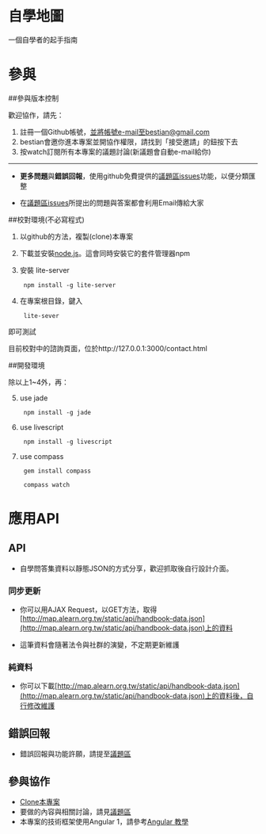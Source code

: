 # 自學地圖

一個自學者的起手指南

# 參與

##參與版本控制

歡迎協作，請先：

1. 註冊一個Github帳號，並將帳號e-mail至bestian@gmail.com
2. bestian會邀你進本專案並開協作權限，請找到「接受邀請」的鈕按下去
3. 按watch訂閱所有本專案的議題討論(新議題會自動e-mail給你)

----

* **更多問題**與**錯誤回報**，使用github免費提供的[議題區issues](https://github.com/3dw/handbook/issues)功能，以便分類匯整

* 在[議題區issues](https://github.com/3dw/handbook/issues)所提出的問題與答案都會利用Email傳給大家


##校對環境(不必寫程式)

1. 以github的方法，複製(clone)本專案

2. 下載並安裝[node.js](https://nodejs.org/en/)。這會同時安裝它的套件管理器npm

3. 安裝 lite-server

        npm install -g lite-server

4. 在專案根目錄，鍵入

        lite-sever

即可測試

目前校對中的諮詢頁面，位於http://127.0.0.1:3000/contact.html


##開發環境

除以上1~4外，再：

5. use jade

        npm install -g jade

6. use livescript

        npm install -g livescript
        
7. use compass

        gem install compass
        
        compass watch

# 應用API

## API

* 自學問答集資料以靜態JSON的方式分享，歡迎抓取後自行設計介面。

### 同步更新

* 你可以用AJAX Request，以GET方法，取得[http://map.alearn.org.tw/static/api/handbook-data.json](http://map.alearn.org.tw/static/api/handbook-data.json)上的資料

* 這筆資料會隨著法令與社群的演變，不定期更新維護


### 純資料

* 你可以下載[http://map.alearn.org.tw/static/api/handbook-data.json](http://map.alearn.org.tw/static/api/handbook-data.json)上的資料後，自行修改維護


## 錯誤回報

* 錯誤回報與功能許願，請提至[議題區](https://github.com/3dw/automap/issues)


## 參與協作

* [Clone本專案](https://github.com/3dw/automap)
* 要做的內容與相關討論，請見[議題區](https://github.com/3dw/automap/issues)
* 本專案的技術框架使用Angular 1，請參考[Angular 教學](http://www.w3schools.com/angular/)

